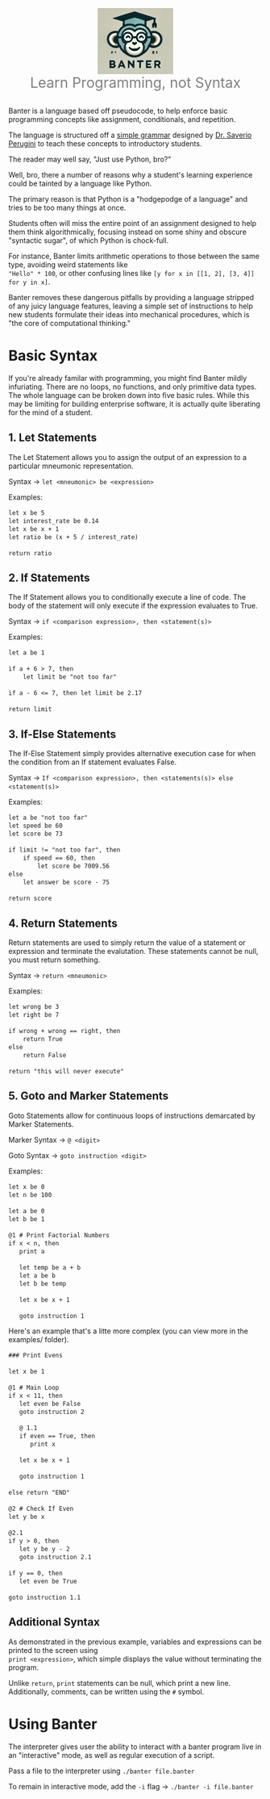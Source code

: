 <p align="center">
  <img src="./images/banter-logo.png" alt="Banter logo" width="150" style="vertical-align: middle;"/>
  <br/>
  <span style="font-size: 2em; color: gray; vertical-align: middle;">Learn Programming, not Syntax</span>
</p>

##

Banter is a language based off pseudocode, to help enforce basic programming concepts like assignment, conditionals, and repetition.

The language is structured off a [simple grammar](https://augustine.myusa.cloud/perugini/AveMaria/teaching/courses/csci151/LectureNotes/pseudocodeLanguage.html) designed by [Dr. Saverio Perugini](https://saverio.carrd.co/) to teach these concepts to introductory students.


The reader may well say, "Just use Python, bro?"

Well, bro, there a number of reasons why a student's learning experience could be tainted by a language like Python. 

The primary reason is that Python is a "hodgepodge of a language" and tries to be too many things at once. 

Students often will miss the entire point of an assignment designed to help them think algorithmically, focusing instead on some shiny and obscure "syntactic sugar", of which Python is chock-full. 

For instance, Banter limits arithmetic operations to those between the same type, avoiding weird statements like \
`"Hello" * 100`, or other confusing lines like `[y for x in [[1, 2], [3, 4]] for y in x]`. 

Banter removes these dangerous pitfalls by providing a language stripped of any juicy language features, leaving a simple set of instructions to help new students formulate their ideas into mechanical procedures, which is "the core of computational thinking."

# Basic Syntax

If you're already familar with programming, you might find Banter mildly infuriating. There are no loops, no functions, and only primitive data types. The whole language can be broken down into five basic rules. While this may be limiting for building enterprise software, it is actually quite liberating for the mind of a student.

## 1. Let Statements

The Let Statement allows you to assign the output of an expression to a particular mneumonic representation. 


Syntax -> `let <mneumonic> be <expression>`

Examples:

```
let x be 5
let interest_rate be 0.14
let x be x + 1
let ratio be (x + 5 / interest_rate)

return ratio
```

## 2. If Statements

The If Statement allows you to conditionally execute a line of code. The body of the statement will only execute if the expression evaluates to True.


Syntax -> `if <comparison expression>, then <statement(s)>`

Examples:

```
let a be 1

if a + 6 > 7, then
    let limit be "not too far"

if a - 6 <= 7, then let limit be 2.17

return limit
```

## 3. If-Else Statements

The If-Else Statement simply provides alternative execution case for when the condition from an If statement evaluates False. 


Syntax -> `If <comparison expression>, then <statements(s)> else <statement(s)>`

Examples:
```
let a be "not too far"
let speed be 60
let score be 73

if limit != "not too far", then
    if speed == 60, then
        let score be 7009.56
else
    let answer be score - 75

return score
```


## 4. Return Statements

Return statements are used to simply return the value of a statement or expression and terminate the evalutation. These statements cannot be null, you must return something.


Syntax -> `return <mneumonic>`

Examples:
```
let wrong be 3
let right be 7

if wrong + wrong == right, then 
    return True
else
    return False

return "this will never execute"
```

## 5. Goto and Marker Statements

Goto Statements allow for continuous loops of instructions demarcated by Marker Statements.

Marker Syntax -> `@ <digit>`

Goto Syntax -> `goto instruction <digit>`

Examples:

```
let x be 0
let n be 100

let a be 0 
let b be 1

@1 # Print Factorial Numbers
if x < n, then
   print a

   let temp be a + b
   let a be b
   let b be temp

   let x be x + 1

   goto instruction 1
```

Here's an example that's a litte more complex (you can view more in the examples/ folder).

```
### Print Evens

let x be 1

@1 # Main Loop
if x < 11, then
   let even be False
   goto instruction 2

   @ 1.1
   if even == True, then
      print x

   let x be x + 1

   goto instruction 1

else return "END"

@2 # Check If Even
let y be x

@2.1
if y > 0, then
   let y be y - 2
   goto instruction 2.1

if y == 0, then 
   let even be True

goto instruction 1.1
```

## Additional Syntax

As demonstrated in the previous example, variables and expressions can be printed to the screen using\
`print <expression>`, which simple displays the value without terminating the program. 

Unlike `return`, `print` statements can be null, which print a new line.\
Additionally, comments, can be written using the `#` symbol.

# Using Banter

The interpreter gives user the ability to interact with a banter program live in an "interactive" mode, as well as regular execution of a script. 

Pass a file to the interpreter using `./banter file.banter` 


To remain in interactive mode, add the `-i` flag -> `./banter -i file.banter`
